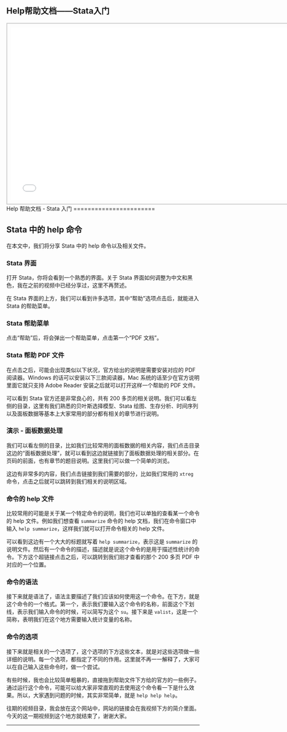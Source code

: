 ## Help帮助文档——Stata入门
<div style="text-align: center;">
  <div style="border: 2px solid #ccc; padding: 10px; display: inline-block;">
<iframe src="//player.bilibili.com/player.html?bvid=BV1r5411P7vC&page=1" scrolling="no" border="0" frameborder="no" framespacing="0" allowfullscreen="true" style="width: 750px; height: 450px;"></iframe>  </div>
</div>
Help 帮助文档 - Stata 入门
=======================

Stata 中的 help 命令
-------------------

在本文中，我们将分享 Stata 中的 help 命令以及相关文件。

### Stata 界面

打开 Stata，你将会看到一个熟悉的界面。关于 Stata 界面如何调整为中文和黑色，我在之前的视频中已经分享过，这里不再赘述。

在 Stata 界面的上方，我们可以看到许多选项，其中“帮助”选项点击后，就能进入 Stata 的帮助菜单。

### Stata 帮助菜单

点击“帮助”后，将会弹出一个帮助菜单，点击第一个“PDF 文档”。

### Stata 帮助 PDF 文件

在点击之后，可能会出现类似以下状况，官方给出的说明是需要安装对应的 PDF 阅读器。Windows 的话可以安装以下三款阅读器，Mac 系统的话至少在官方说明里面它就只支持 Adobe Reader 安装之后就可以打开这样一个帮助的 PDF 文件。

可以看到 Stata 官方还是非常良心的，共有 200 多页的相关说明。我们可以看左侧的目录，这里有我们熟悉的贝叶斯选择模型、Stata 绘图、生存分析、时间序列以及面板数据等基本上大家常用的部分都有相关的章节进行说明。

### 演示 - 面板数据处理

我们可以看左侧的目录，比如我们比较常用的面板数据的相关内容，我们点击目录这边的“面板数据处理”，就可以看到这边就链接到了面板数据处理的相关部分。在页码的前面，也有章节的题目说明。这里我们可以做一个简单的浏览。

这边有非常多的内容，我们点击链接到我们需要的部分，比如我们常用的 `xtreg` 命令，点击之后就可以跳转到我们相关的说明区域。

### 命令的 help 文件

比较常用的可能是关于某一个特定命令的说明，我们也可以单独的查看某一个命令的 help 文件。例如我们想查看 `summarize` 命令的 help 文档，我们在命令窗口中输入 `help summarize`，这样我们就可以打开命令相关的 help 文件。

可以看到这边有一个大大的标题就写着 `help summarize`，表示这是 `summarize` 的说明文件。然后有一个命令的描述，描述就是说这个命令的是用于描述性统计的命令。下方这个超链接点击之后，可以跳转到我们刚才查看的那个 200 多页 PDF 中对应的一个位置。

### 命令的语法

接下来就是语法了，语法主要描述了我们应该如何使用这一个命令。在下方，就是这个命令的一个格式。第一个，表示我们要输入这个命令的名称，前面这个下划线，表示我们输入命令的时候，可以简写为这个 `su`。接下来是 `valist`，这是一个简称，表明我们在这个地方需要输入统计变量的名称。

### 命令的选项

接下来就是相关的一个选项了，这个选项的下方这些文本，就是对这些选项做一些详细的说明。每一个选项，都指定了不同的作用。这里就不再一一解释了，大家可以在自己输入这些命令时，做一个尝试。

有些时候，我也会比较简单粗暴的，直接拖到帮助文件下方给的官方的一些例子。通过运行这个命令，可能可以给大家非常直观的去使用这个命令看一下是什么效果。所以，大家遇到问题的时候，其实非常简单，就是 `help help help`。

往期的视频目录，我会放在这个网站中，网站的链接会在我视频下方的简介里面。今天的这一期视频到这个地方就结束了，谢谢大家。
- - - - - -
